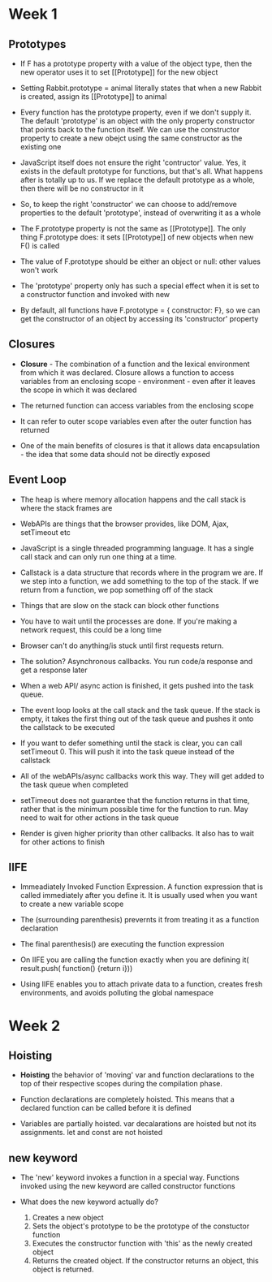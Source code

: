 # Week 1
## Prototypes

* If F has a prototype property with a value of the object type, then the new operator uses it to set [[Prototype]] for the new object

* Setting Rabbit.prototype = animal literally states that when a new Rabbit is created, assign its [[Prototype]] to animal

* Every function has the prototype property, even if we don't supply it. The default 'prototype' is an object with the only property constructor that points back to the function itself. We can use the constructor property to create a new obejct using the same constructor as the existing one

* JavaScript itself does not ensure the right 'contructor' value. Yes, it exists in the default prototype for functions, but that's all. What happens after is totally up to us. If we replace the default prototype as a whole, then there will be no constructor in it

* So, to keep the right 'constructor' we can choose to add/remove properties to the default 'prototype', instead of overwriting it as a whole

* The F.prototype property is not the same as [[Prototype]]. The only thing F.prototype does: it sets [[Prototype]] of new objects when new F() is called

* The value of F.prototype should be either an object or null: other values won't work

* The 'prototype' property only has such a special effect when it is set to a constructor function and invoked with new

* By default, all functions have F.prototype = { constructor: F}, so we can get the constructor of an object by accessing its 'constructor' property

## Closures

* **Closure** - The combination of a function and the lexical environment from which it was declared. Closure allows a function to access variables from an enclosing scope - environment - even after it leaves the scope in which it was declared

* The returned function can access variables from the enclosing scope

* It can refer to outer scope variables even after the outer function has returned

* One of the main benefits of closures is that it allows data encapsulation - the idea that some data should not be directly exposed

## Event Loop

* The heap is where memory allocation happens and the call stack is where the stack frames are

* WebAPIs are things that the browser provides, like DOM, Ajax, setTimeout etc

* JavaScript is a single threaded programming language. It has a single call stack and can only run one thing at a time.

* Callstack is a data structure that records where in the program we are. If we step into a function, we add something to the top of the stack. If we return from a function, we pop something off of the stack

* Things that are slow on the stack can block other functions

* You have to wait until the processes are done. If you're making a network request, this could be a long time

* Browser can't do anything/is stuck until first requests return.

* The solution? Asynchronous callbacks. You run code/a response and get a response later

* When a web API/ async action is finished, it gets pushed into the task queue.

* The event loop looks at the call stack and the task queue. If the stack is empty, it takes the first thing out of the task queue and pushes it onto the callstack to be executed

* If you want to defer something until the stack is clear, you can call setTimeout 0. This will push it into the task queue instead of the callstack

* All of the webAPIs/async callbacks work this way. They will get added to the task queue when completed

* setTimeout does not guarantee that the function returns in that time, rather that is the minimum possible time for the function to run. May need to wait for other actions in the task queue

* Render is given higher priority than other callbacks. It also has to wait for other actions to finish

## IIFE

* Immeadiately Invoked Function Expression. A function expression that is called immediately after you define it. It is usually used when you want to create a new variable scope

* The (surrounding parenthesis) prevernts it from treating it as a function declaration

* The final parenthesis() are executing the function expression

* On IIFE you are calling the function exactly when you are defining it( result.push( function() {return i}))

* Using IIFE enables you to attach private data to a function, creates fresh environments, and avoids polluting the global namespace

# Week 2

## Hoisting

* **Hoisting** the behavior of 'moving' var and function declarations to the top of their respective scopes during the compilation phase.

* Function declarations are completely hoisted. This means that a declared function can be called before it is defined

* Variables are partially hoisted. var decalarations are hoisted but not its assignments. let and const are not hoisted

## new keyword 

* The 'new' keyword invokes a function in a special way. Functions invoked using the new keyword are called constructor functions

* What does the new keyword actually do?
    1. Creates a new object
    2. Sets the object's prototype to be the prototype of the constuctor function
    3. Executes the constructor function with 'this' as the newly created object
    4. Returns the created object. If the constructor returns an object, this object is returned.